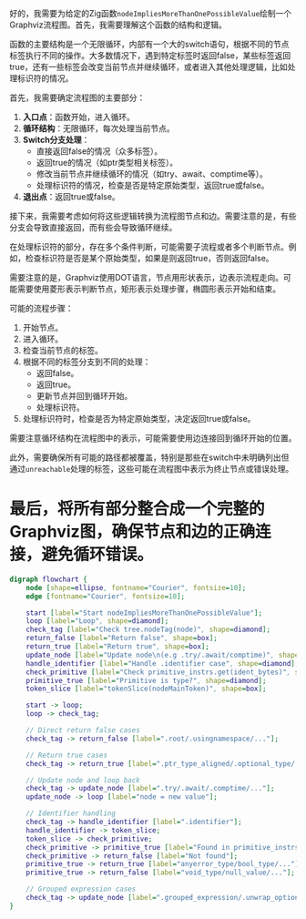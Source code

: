 好的，我需要为给定的Zig函数`nodeImpliesMoreThanOnePossibleValue`绘制一个Graphviz流程图。首先，我需要理解这个函数的结构和逻辑。

函数的主要结构是一个无限循环，内部有一个大的switch语句，根据不同的节点标签执行不同的操作。大多数情况下，遇到特定标签时返回false，某些标签返回true，还有一些标签会改变当前节点并继续循环，或者进入其他处理逻辑，比如处理标识符的情况。

首先，我需要确定流程图的主要部分：

1. **入口点**：函数开始，进入循环。
2. **循环结构**：无限循环，每次处理当前节点。
3. **Switch分支处理**：
   - 直接返回false的情况（众多标签）。
   - 返回true的情况（如ptr类型相关标签）。
   - 修改当前节点并继续循环的情况（如try、await、comptime等）。
   - 处理标识符的情况，检查是否是特定原始类型，返回true或false。
4. **退出点**：返回true或false。

接下来，我需要考虑如何将这些逻辑转换为流程图节点和边。需要注意的是，有些分支会导致直接返回，而有些会导致循环继续。

在处理标识符的部分，存在多个条件判断，可能需要子流程或者多个判断节点。例如，检查标识符是否是某个原始类型，如果是则返回true，否则返回false。

需要注意的是，Graphviz使用DOT语言，节点用形状表示，边表示流程走向。可能需要使用菱形表示判断节点，矩形表示处理步骤，椭圆形表示开始和结束。

可能的流程步骤：

1. 开始节点。
2. 进入循环。
3. 检查当前节点的标签。
4. 根据不同的标签分支到不同的处理：
   - 返回false。
   - 返回true。
   - 更新节点并回到循环开始。
   - 处理标识符。
5. 处理标识符时，检查是否为特定原始类型，决定返回true或false。

需要注意循环结构在流程图中的表示，可能需要使用边连接回到循环开始的位置。

此外，需要确保所有可能的路径都被覆盖，特别是那些在switch中未明确列出但通过`unreachable`处理的标签，这些可能在流程图中表示为终止节点或错误处理。

最后，将所有部分整合成一个完整的Graphviz图，确保节点和边的正确连接，避免循环错误。
================================================
```dot
digraph flowchart {
    node [shape=ellipse, fontname="Courier", fontsize=10];
    edge [fontname="Courier", fontsize=10];

    start [label="Start nodeImpliesMoreThanOnePossibleValue"];
    loop [label="Loop", shape=diamond];
    check_tag [label="Check tree.nodeTag(node)", shape=diamond];
    return_false [label="Return false", shape=box];
    return_true [label="Return true", shape=box];
    update_node [label="Update node\n(e.g .try/.await/comptime)", shape=box];
    handle_identifier [label="Handle .identifier case", shape=diamond];
    check_primitive [label="Check primitive_instrs.get(ident_bytes)", shape=diamond];
    primitive_true [label="Primitive is type?", shape=diamond];
    token_slice [label="tokenSlice(nodeMainToken)", shape=box];

    start -> loop;
    loop -> check_tag;

    // Direct return false cases
    check_tag -> return_false [label=".root/.usingnamespace/..."];

    // Return true cases
    check_tag -> return_true [label=".ptr_type_aligned/.optional_type/..."];

    // Update node and loop back
    check_tag -> update_node [label=".try/.await/.comptime/..."];
    update_node -> loop [label="node = new value"];

    // Identifier handling
    check_tag -> handle_identifier [label=".identifier"];
    handle_identifier -> token_slice;
    token_slice -> check_primitive;
    check_primitive -> primitive_true [label="Found in primitive_instrs"];
    check_primitive -> return_false [label="Not found"];
    primitive_true -> return_true [label="anyerror_type/bool_type/..."];
    primitive_true -> return_false [label="void_type/null_value/..."];

    // Grouped expression cases
    check_tag -> update_node [label=".grouped_expression/.unwrap_optional"];
}
```